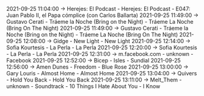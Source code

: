 2021-09-25 11:04:00 -> Herejes: El Podcast - Herejes: El Podcast - E047: Juan Pablo II, el Papa cómplice (con Carlos Ballarta)
2021-09-25 11:49:00 -> Gustavo Cerati - Tráeme la Noche (Bring on the Night) - Tráeme La Noche (Bring On The Night)
2021-09-25 11:49:00 -> Gustavo Cerati - Tráeme la Noche (Bring on the Night) - Tráeme La Noche (Bring On The Night)
2021-09-25 12:08:00 -> Gidge - New Light - New Light
2021-09-25 12:14:00 -> Sofia Kourtesis - La Perla - La Perla
2021-09-25 12:20:00 -> Sofia Kourtesis - La Perla - La Perla
2021-09-25 12:31:00 -> m.facebook.com - unknown - Facebook
2021-09-25 12:52:00 -> Bicep - Isles - Sundial
2021-09-25 12:56:00 -> Amen Dunes - Freedom - Blue Rose
2021-09-25 13:00:00 -> Gary Louris - Almost Home - Almost Home
2021-09-25 13:04:00 -> Quivers - Hold You Back - Hold You Back
2021-09-25 13:11:00 -> Melt_Them - unknown - Soundtrack - 10 Things I Hate About You - I Know
